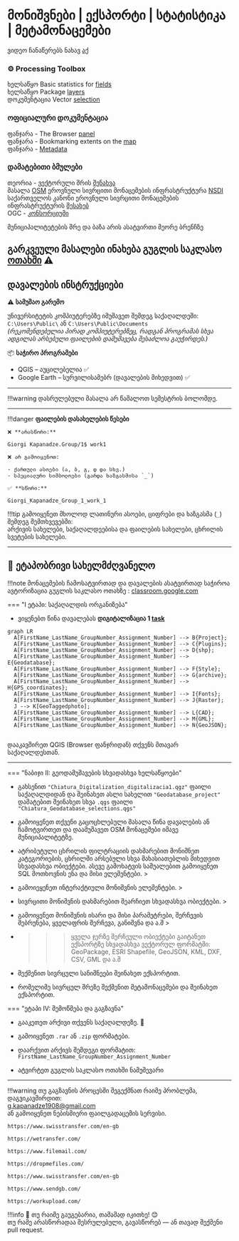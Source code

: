 # მონიშვნები | ექსპორტი | სტატისტიკა | მეტამონაცემები

ვიდეო ჩანაწერებს ნახავ [აქ](https://ezdanapak.github.io/GTU-GIS/GIS_SKA/Videos/) <br>


### ⚙️ Processing Toolbox <br>

ხელსაწყო Basic statistics for [fields](https://docs.qgis.org/3.40/en/docs/user_manual/processing_algs/qgis/vectoranalysis.html#qgisbasicstatisticsforfields) <br>
ხელსაწყო Package [layers](https://docs.qgis.org/3.40/en/docs/user_manual/processing_algs/qgis/database.html#qgispackage) <br>
დოკუმენტაცია Vector [selection](https://docs.qgis.org/3.40/en/docs/user_manual/processing_algs/qgis/vectorselection.html) <br>

### ოფიციალური დოკუმენტაცია <br>
ფანჯარა - The Browser [panel](https://docs.qgis.org/3.40/en/docs/user_manual/introduction/browser.html#resources-that-can-be-opened-run-from-the-browser) <br>
ფანჯარა - Bookmarking extents on the [map](https://docs.qgis.org/3.40/en/docs/user_manual/map_views/map_view.html#bookmarking-extents-on-the-map) <br>
ფანჯარა - [Metadata](https://docs.qgis.org/3.40/en/docs/user_manual/introduction/general_tools.html#metadata) <br>



### დამატებითი ბმულები <br>
თეორია - ვექტორული შრის [შენახვა](https://ezdanapak.github.io/GTU-GIS/GIS_SKA/Theory/Save_vector_layer/) <br>
მასალა [OSM](https://download.geofabrik.de/europe/georgia.html)
ეროვნული სივრცითი მონაცემების ინფრასტრუქტურა [NSDI](https://nsdi.gov.ge/ka) <br>
საქართველოს კანონი ეროვნული სივრცითი მონაცემების ინფრასტრუქტურის [შესახებ](https://www.napr.gov.ge/uploads/Laws/13/638245c432a7a8aaf58118487d569635be3ccafd.pdf) <br>
OGC - [კონსორციუმი](https://www.ogc.org/) <br>

მუნიციპალიტეტების შრე და ბაზა არის ასატვირთი მეორე ბრენჩზე



გარკვეული მასალები ინახება გუგლის საკლასო [ოთახში](https://classroom.google.com/c/Nzg3MzAxMDU4MzEy/m/Nzg3NTk5MzU2OTYw/details) ⚠️ <br>
---
## დავალების ინსტრუქციები

⚠️ **სამუშაო გარემო**

უნივერსიტეტის კომპიუტერებზე იმუშავეთ შემდეგ საქაღალდეში:  
`C:\Users\Public\` ან `C:\Users\Public\Documents`  
*(რეკომენდებულია პირად კომპიუტერებზეც, რადგან პროგრამას სხვა ადგილას არსებული ფაილების დამუშავება შესაძლოა გაუჭირდეს.)*

📦 **საჭირო პროგრამები**

* QGIS – აუცილებელია ✅  
* Google Earth – სურვილისამებრ (დავალების მიხედვით) ✅  

---

!!!warning
    დასრულებული მასალა არ წაშალოთ სემესტრის ბოლომდე.
    
---

!!!danger 
    **ფაილების დასახელების წესები**

    ❌ **არასწორი:**  

    Giorgi Kapanadze.Group/1$ work1  

    ❌ არ გამოიყენოთ:

    - ქართული ასოები (ა, ბ, გ, დ და სხვ.)  
    - სპეციალური სიმბოლოები (გარდა ხაზგასმისა `_`)

    ✅ **სწორი:**  

    Giorgi_Kapanadze_Group_1_work_1  

!!!tip
    გამოიყენეთ მხოლოდ ლათინური ასოები, ციფრები და ხაზგასმა (`_`) შემდეგ შემთხვევებში:  
    არქივის სახელები, საქაღალდეებისა და ფაილების სახელები, ცხრილის სვეტების სახელები.

---

## 📘 ეტაპობრივი სახელმძღვანელო

!!!note
    მონაცემების ჩამოსატვირთად და დავალების ასატვირთად საჭიროა ავტორიზაცია გუგლის საკლასო ოთახზე
     : [classroom.google.com](https://classroom.google.com/)

=== "I ეტაპი: საქაღალდის ორგანიზება"
* ვიყენებთ წინა დავალებას **დიგიტალიზაცია 1 [task](https://ezdanapak.github.io/GTU-GIS/GIS_SKA/Lab/Digitization1/)**



``` mermaid
graph LR
  A[FirstName_LastName_GroupNumber_Assignment_Number] --> B{Project};
  A[FirstName_LastName_GroupNumber_Assignment_Number] --> C{Plugins};
  A[FirstName_LastName_GroupNumber_Assignment_Number] --> D{shp};
  A[FirstName_LastName_GroupNumber_Assignment_Number] --> E{Geodatabase};
  A[FirstName_LastName_GroupNumber_Assignment_Number] --> F{Style};
  A[FirstName_LastName_GroupNumber_Assignment_Number] --> G{archive};
  A[FirstName_LastName_GroupNumber_Assignment_Number] --> H{GPS_coordinates};
  A[FirstName_LastName_GroupNumber_Assignment_Number] --> I{Fonts};
  A[FirstName_LastName_GroupNumber_Assignment_Number] --> J{Raster};
  J --> K[GeoTaggedphoto];
  A[FirstName_LastName_GroupNumber_Assignment_Number] --> L{CAD};
  A[FirstName_LastName_GroupNumber_Assignment_Number] --> M{GML};
  A[FirstName_LastName_GroupNumber_Assignment_Number] --> N{GeoJSON};


```

დააკავშირეთ QGIS (Browser ფანჯრიდან) თქვენს მთავარ საქაღალდესთან.

---

=== "ნაბიჯი II: გეოდამუშავების სხვადასხვა ხელსაწყოები"

* გახსენით `"Chiatura_Digitalization_digitalizacia1.qgz"` ფაილი საქაღალდიდან და შეინახეთ ასლი სახელით `"Geodatabase_project"`  
  დამატებით შეინახეთ სხვა `.qgs` ფაილი `"Chiatura_Geodatabase_selections.qgs"`   <br>

* გამოიყენეთ თქვენი გაცოცხლებული მასალა წინა დავალების ან ჩამოტვირთეთ და დაამუშავეთ OSM მონაცემები იმავე მუნიციპალიტეტზე. <br>
* ატრიბუტული ცხრილის ფილტრაციის დახმარებით მონიშნეთ კატეგორიების, ცხრილში არსებული სხვა მახასიათებლის მიხედვით სხვადასხვა ობიექტები. ასევე 
გამოხატვის საშუალებით გამოიყენეთ SQL მოთხოვნის ენა და მისი ელემენტები. > <br>
* გამოიეყენეთ ინტერაქტიული მონიშვნის ელემენტები. > <br>
* სივრცითი მონიშვნის დახმარებით შეარჩიეთ სხვადასხვა ობიექტები. > <br>
* გამოიყენეთ მონიშვნის ისარი და მისი პარამეტრები, შერჩევის შებრუნება, ყველაფრის შერჩევა, განიშვნა და ა.შ > <br>
* >>> ყველა ჯერზე შერჩეული ობიექტები გაიტანეთ ექსპორტზე სხვადასხვა ვექტორულ ფორმატში: GeoPackage, ESRI Shapefile, GeoJSON, KML, DXF, CSV, GML და ა.შ <br>
* შექმენით სივრცული სანიშნეები შეინახეთ ექსპორტით. <br>
* რომელიმე სივრცულ შრეზე შექმენით მეტამონაცემები და შეინახეთ ექსპორტით. <br>



=== "ეტაპი IV: შემოწმება და გაგზავნა"
* გააკეთეთ არქივი თქვენს საქაღალდეზე. 💾
* გამოიყენეთ `.rar` ან `.zip` ფორმატები.
* დაარქვით არქივს შემდეგი ფორმატით:  
  `FirstName_LastName_GroupNumber_Assignment_Number`

* ატვირტეთ გუგლის საკლასო ოთახში ნამუშევარი

---

!!!warning
    თუ გაგზავნის პროცესში შეგექმნათ რაიმე პრობლემა, დაგვიკავშირდით:  
    g.kapanadze1908@gmail.com  
    ან გამოიყენეთ ნებისმიერი ფაილგადაცემის სერვისი. <br>

    https://www.swisstransfer.com/en-gb

    https://wetransfer.com/

    https://www.filemail.com/

    https://dropmefiles.com/

    https://www.swisstransfer.com/en-gb

    https://www.sendgb.com/

    https://workupload.com/ 

!!!info
    📌 თუ რაიმე გაუგებარია, თამამად იკითხე! 😊  
    თუ რამე არასწორადაა შესრულებული, გავასწორებ — ან თავად შექმენი pull request. 